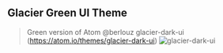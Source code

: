 ## Glacier Green UI Theme

> Green version of Atom @berlouz glacier-dark-ui (https://atom.io/themes/glacier-dark-ui)
![glacier-dark-ui](https://cloud.githubusercontent.com/assets/14047144/17160694/392efb34-537d-11e6-8169-e9d900751d82.png)
